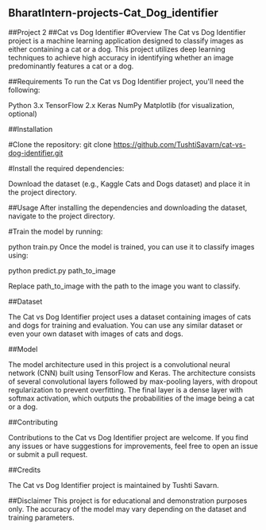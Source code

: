 ## BharatIntern-projects-Cat_Dog_identifier
##Project 2 
##Cat vs Dog Identifier
#Overview
The Cat vs Dog Identifier project is a machine learning application designed to classify images as either containing a cat or a dog. This project utilizes deep learning techniques to achieve high accuracy in identifying whether an image predominantly features a cat or a dog.

##Requirements
To run the Cat vs Dog Identifier project, you'll need the following:

Python 3.x
TensorFlow 2.x
Keras
NumPy
Matplotlib (for visualization, optional)

##Installation

#Clone the repository:
git clone https://github.com/TushtiSavarn/cat-vs-dog-identifier.git

#Install the required dependencies:

Download the dataset (e.g., Kaggle Cats and Dogs dataset) and place it in the project directory.

##Usage
After installing the dependencies and downloading the dataset, navigate to the project directory.

#Train the model by running:

python train.py
Once the model is trained, you can use it to classify images using:


python predict.py path_to_image

Replace path_to_image with the path to the image you want to classify.

##Dataset

The Cat vs Dog Identifier project uses a dataset containing images of cats and dogs for training and evaluation. You can use any similar dataset or even your own dataset with images of cats and dogs.

##Model

The model architecture used in this project is a convolutional neural network (CNN) built using TensorFlow and Keras. The architecture consists of several convolutional layers followed by max-pooling layers, with dropout regularization to prevent overfitting. The final layer is a dense layer with softmax activation, which outputs the probabilities of the image being a cat or a dog.

##Contributing

Contributions to the Cat vs Dog Identifier project are welcome. If you find any issues or have suggestions for improvements, feel free to open an issue or submit a pull request.

##Credits

The Cat vs Dog Identifier project is maintained by Tushti Savarn.

##Disclaimer
This project is for educational and demonstration purposes only. The accuracy of the model may vary depending on the dataset and training parameters.
